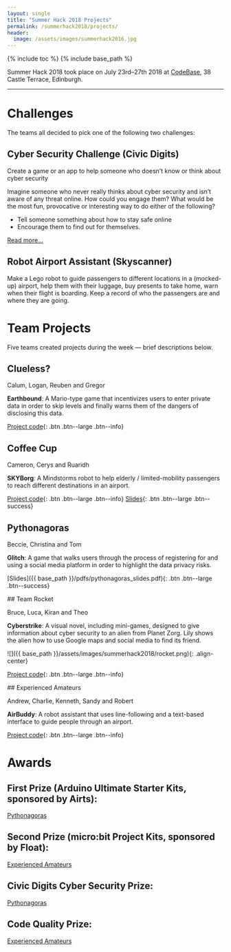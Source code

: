 ```yaml
--- 
layout: single
title: "Summer Hack 2018 Projects"
permalink: /summerhack2018/projects/
header:
  image: /assets/images/summerhack2016.jpg
--- 
```

{% include toc %}
{% include base_path %}

Summer Hack 2018 took place on July 23rd&ndash;27th 2018 at [CodeBase](https://goo.gl/maps/KD9Gru6wjzr), 38 Castle Terrace, Edinburgh. 

<!-- A big thanks to [Product Forge](https://productforge.io) for producing this brilliant video of the week's highlights:
<iframe width="560" height="315" src="https://www.youtube.com/embed/jh6mrX0uLZM" frameborder="0" allowfullscreen></iframe>
 -->
----
# Challenges

The teams all decided to pick one of the following two challenges:

## Cyber Security Challenge (Civic Digits)

Create a game or an app to help someone who doesn’t know or think about cyber security

Imagine someone who never really thinks about cyber security and isn’t aware of any threat online. How could you engage them? What would be the most fun, provocative or interesting way to do either of the following?
* Tell someone something about how to stay safe online
* Encourage them to find out for themselves.

[Read more...](/summerhack2018/cyber.html)

## Robot Airport Assistant (Skyscanner)

Make a Lego robot to guide passengers to different locations in a (mocked-up) airport, help them with their luggage, buy presents to take home, warn when their flight is boarding. Keep a record of who the passengers are and where they are going.

# Team Projects

Five teams created projects during the week &mdash; brief descriptions below.

<div class="block" markdown="1">

## Clueless?

Calum, Logan, Reuben and Gregor

**Earthbound**: A Mario-type game that incentivizes users to enter private data in order to skip levels and finally warns them of the dangers of disclosing this data. 

[Project code](https://drive.google.com/file/d/1LI8jV3ZFxO_j60yYKfqQBTs8_dh8vr09/view){: .btn .btn--large .btn--info}
</div>

<div class="block" markdown="1">

## Coffee Cup

Cameron, Cerys and Ruaridh

**SKYBorg**: A Mindstorms robot to help elderly / limited-mobility passengers to reach different destinations in an airport.

[Project code](https://github.com/CerysKitten25/coffee-cup){: .btn .btn--large .btn--info}
[Slides](https://docs.google.com/presentation/d/1xD5xUzQjaOB1LenBphnrT_li2ViJpKnaSLnmxS9zLNM/edit?ts=5b6b0add#slide=id.g3dc3b5a4aa_0_31){: .btn .btn--large .btn--success}

</div>

<div class="block" markdown="1">

## Pythonagoras

Beccie, Christina and Tom

**Glitch**: A game that walks users through the process of registering for and using a social media platform in order to highlight the data privacy risks. 

[Slides]({{ base_path }}/pdfs/pythonagoras_slides.pdf){: .btn .btn--large .btn--success}

<!-- [Project code](https://github.com/sonicpose/9044){: .btn .btn--large .btn--info} -->
</div>

<div class="block" markdown="1">
## Team Rocket 

Bruce, Luca, Kiran and Theo

**Cyberstrike**: A visual novel, including mini-games, designed to give information about cyber security to an alien from Planet Zorg. Lily shows the alien how to use Google maps and social media to find its friend. 

![]({{ base_path }}/assets/images/summerhack2018/rocket.png){: .align-center}

[Project code](https://gitlab.com/brucekly/cyberstrike){: .btn .btn--large .btn--info}
</div>


<div class="block" markdown="1">
## Experienced Amateurs

Andrew, Charlie, Kenneth, Sandy and Robert

**AirBuddy**: A robot assistant that uses line-following and a text-based interface to guide people through an airport.

[Project code](http://gitlab.com/theexperiencedameteurs/projects){: .btn .btn--large .btn--info}
</div>

# Awards

## First Prize (Arduino Ultimate Starter Kits, sponsored by Airts):
[Pythonagoras](#pythonagoras)

## Second Prize (micro:bit Project Kits, sponsored by Float): 
[Experienced Amateurs](#experienced-amateurs)

## Civic Digits Cyber Security Prize: 
[Pythonagoras](#pythonagoras)

## Code Quality Prize: 
[Experienced Amateurs](#experienced-amateurs)

